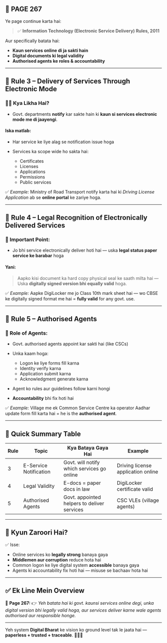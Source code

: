 ## 📄 **PAGE 267**

Ye page continue karta hai:

> ✅ **Information Technology (Electronic Service Delivery) Rules, 2011**

Aur specifically batata hai:

* **Kaun services online di ja sakti hain**
* **Digital documents ki legal validity**
* **Authorised agents ke roles & accountability**

---

## 🔹 **Rule 3 – Delivery of Services Through Electronic Mode**

### 👨‍💻 Kya Likha Hai?

* Govt. departments **notify** kar sakte hain ki **kaun si services electronic mode me di jaayengi**.

#### Iska matlab:

* Har service ke liye alag se notification issue hoga
* Services ka scope wide ho sakta hai:

  * Certificates
  * Licenses
  * Applications
  * Permissions
  * Public services

✅ *Example:*
Ministry of Road Transport notify karta hai ki *Driving License Application* ab se **online portal** ke zariye hoga.

---

## 🔹 **Rule 4 – Legal Recognition of Electronically Delivered Services**

### 📜 Important Point:

* Jo bhi service electronically deliver hoti hai — uska **legal status paper service ke barabar** hoga

#### Yani:

> Aapko kisi document ka hard copy physical seal ke saath milta hai —
> Uska **digitally signed version bhi equally valid** hoga.

✅ *Example:*
Aapke DigiLocker me jo Class 10th mark sheet hai — wo CBSE ke digitally signed format me hai = **fully valid** for any govt. use.

---

## 🔹 **Rule 5 – Authorised Agents**

### 👥 Role of Agents:

* Govt. authorised agents appoint kar sakti hai (like CSCs)

* Unka kaam hoga:

  * Logon ke liye forms fill karna
  * Identity verify karna
  * Application submit karna
  * Acknowledgment generate karna

* Agent ko rules aur guidelines follow karni hongi

* **Accountability** bhi fix hoti hai

✅ *Example:*
Village me ek Common Service Centre ka operator Aadhar update form fill karta hai = he is the **authorised agent**.

---

## 🧩 **Quick Summary Table**

| Rule | Topic                  | Kya Bataya Gaya Hai                         | Example                            |
| ---- | ---------------------- | ------------------------------------------- | ---------------------------------- |
| 3    | E-Service Notification | Govt. will notify which services go online  | Driving license application online |
| 4    | Legal Validity         | E-docs = paper docs in law                  | DigiLocker certificate valid       |
| 5    | Authorised Agents      | Govt. appointed helpers to deliver services | CSC VLEs (village agents)          |

---

## 🔹 **Kyun Zaroori Hai?**

✅ Isse:

* Online services ko **legally strong** banaya gaya
* **Middlemen aur corruption** reduce hota hai
* Common logon ke liye digital system **accessible** banaya gaya
* Agents ki accountability fix hoti hai — misuse se bachaav hota hai

---

## ✅ **Ek Line Mein Overview**

📌 **Page 267:**
👉 *Yeh batata hai ki govt. kaunsi services online degi, unka digital version bhi legally valid hoga, aur services deliver karne wale agents authorised aur responsible honge.*

---

Yeh system **Digital Bharat** ke vision ko ground level tak le jaata hai — **paperless + trusted + traceable**. 📲🔐📄
